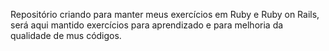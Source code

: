 Repositório criando para manter meus exercícios em Ruby e Ruby on Rails, será aqui mantido exercícios para aprendizado e para melhoria da qualidade de mus códigos.
